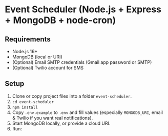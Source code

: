 # Event Scheduler (Node.js + Express + MongoDB + node-cron)

## Requirements
- Node.js 16+
- MongoDB (local or URI)
- (Optional) Email SMTP credentials (Gmail app password or SMTP)
- (Optional) Twilio account for SMS

## Setup
1. Clone or copy project files into a folder `event-scheduler`.
2. `cd event-scheduler`
3. `npm install`
4. Copy `.env.example` to `.env` and fill values (especially `MONGODB_URI`, email & Twilio if you want real notifications).
5. Start MongoDB locally, or provide a cloud URI.
6. Run:
